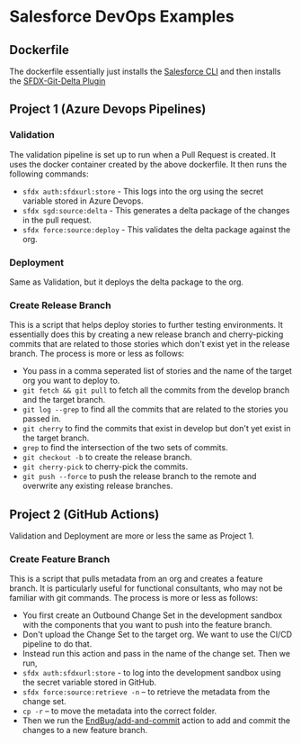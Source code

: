 # Salesforce DevOps Examples

## Dockerfile

The dockerfile essentially just installs the [Salesforce CLI](https://developer.salesforce.com/tools/sfdxcli) and then installs the [SFDX-Git-Delta Plugin](https://github.com/scolladon/sfdx-git-delta)

## Project 1 (Azure Devops Pipelines)

### Validation

The validation pipeline is set up to run when a Pull Request is created. It uses the docker container created by the above dockerfile. It then runs the following commands:

  * `sfdx auth:sfdxurl:store` - This logs into the org using the secret variable stored in Azure Devops.
  * `sfdx sgd:source:delta` - This generates a delta package of the changes in the pull request.
  * `sfdx force:source:deploy` - This validates the delta package against the org.

### Deployment

Same as Validation, but it deploys the delta package to the org.

### Create Release Branch

This is a script that helps deploy stories to further testing environments. It essentially does this by creating a new release branch and cherry-picking commits that are related to those stories which don't exist yet in the release branch. The process is more or less as follows:

  * You pass in a comma seperated list of stories and the name of the target org you want to deploy to.
  * `git fetch && git pull` to fetch all the commits from the develop branch and the target branch.
  * `git log --grep` to find all the commits that are related to the stories you passed in.
  * `git cherry` to find the commits that exist in develop but don't yet exist in the target branch.
  * `grep` to find the intersection of the two sets of commits.
  * `git checkout -b` to create the release branch.
  * `git cherry-pick` to cherry-pick the commits.
  * `git push --force` to push the release branch to the remote and overwrite any existing release branches.

## Project 2 (GitHub Actions)

Validation and Deployment are more or less the same as Project 1.

### Create Feature Branch

This is a script that pulls metadata from an org and creates a feature branch. It is particularly useful for functional consultants, who may not be familiar with git commands. The process is more or less as follows:

  * You first create an Outbound Change Set in the development sandbox with the components that you want to push into the feature branch.
  * Don't upload the Change Set to the target org. We want to use the CI/CD pipeline to do that.
  * Instead run this action and pass in the name of the change set. Then we run,
  * `sfdx auth:sfdxurl:store` - to log into the development sandbox using the secret variable stored in GitHub.
  * `sfdx force:source:retrieve -n` – to retrieve the metadata from the change set.
  * `cp -r` – to move the metadata into the correct folder.
  * Then we run the [EndBug/add-and-commit](https://github.com/EndBug/add-and-commit) action to add and commit the changes to a new feature branch.